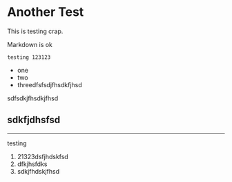 # Another Test
This is testing crap.

Markdown is ok

```
testing 123123
```

- one
- two
- threedfsfsdjfhsdkfjhsd

sdfsdkjfhsdkjfhsd
## sdkfjdhsfsd

---

testing

1. 21323dsfjhdskfsd
2. dfkjhsfdks
3. sdkjfhdskjfhsd
